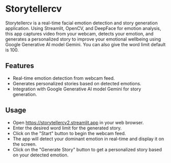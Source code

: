 # Storytellercv
Storytellercv is a real-time facial emotion detection and story generation application. Using Streamlit, OpenCV, and DeepFace for emotion analysis, this app captures video from your webcam, detects your emotion, and generates a personalized story to improve your emotional wellbeing using Google Generative AI model Gemini. You can also give the word limit default is 100.

## Features
- Real-time emotion detection from webcam feed.
- Generates personalized stories based on detected emotions.
- Integration with Google Generative AI model Gemini for story generation.

## Usage
- Open https://storytellercv2.streamlit.app in your web browser.
- Enter the desired word limit for the generated story.
- Click on the "Start" button to begin the webcam feed.
- The app will detect your dominant emotion in real-time and display it on the screen.
- Click on the "Generate Story" button to get a personalized story based on your detected emotion.
